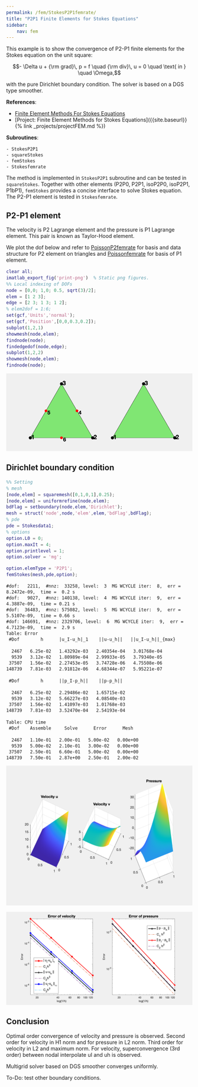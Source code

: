```yaml
---
permalink: /fem/StokesP2P1femrate/
title: "P2P1 Finite Elements for Stokes Equations"
sidebar:
    nav: fem
---
```


This example is to show the convergence of P2-P1 finite elements for the Stokes equation on the unit square:

$$- \Delta u + {\rm grad}\, p  = f \quad {\rm div}\, u    = 0  \quad  \text{ in } \quad \Omega,$$

with the pure Dirichlet boundary condition. The solver is based on a DGS type smoother. 

**References**:
- [Finite Element Methods For Stokes Equations](http://www.math.uci.edu/~chenlong/226/FEMStokes.pdf)
- [Project: Finite Element Methods for Stokes Equations]({{site.baseurl}}{% link _projects/projectFEM.md %})

**Subroutines**:

    - StokesP2P1
    - squareStokes
    - femStokes
    - Stokesfemrate
    
The method is implemented in `StokesP2P1` subroutine and can be tested in `squareStokes`. Together with other elements (P2P0, P2P1, isoP2P0, isoP2P1, P1bP1), `femStokes` provides a concise interface to solve Stokes equation. The P2-P1 element is tested in `Stokesfemrate`.

## P2-P1 element

The velocity is P2 Lagrange element and the pressure is P1 Lagrange element. This pair is known as Taylor-Hood element. 

We plot the dof below and refer to [PoissonP2femrate](PoissonP2femrate.md) for basis and data structure for P2 element on triangles and [Poissonfemrate](Poissonfemrate.md) for basis of P1 element.


```matlab
clear all;
imatlab_export_fig('print-png')  % Static png figures.
%% Local indexing of DOFs
node = [0,0; 1,0; 0.5, sqrt(3)/2];
elem = [1 2 3];
edge = [2 3; 1 3; 1 2];
% elem2dof = 1:6;
set(gcf,'Units','normal'); 
set(gcf,'Position',[0,0,0.3,0.2]);
subplot(1,2,1)
showmesh(node,elem);
findnode(node);
findedgedof(node,edge);
subplot(1,2,2)
showmesh(node,elem);
findnode(node);
```


    
![png](StokesP2P1femrate_files/StokesP2P1femrate_3_0.png)
    


## Dirichlet boundary condition


```matlab
%% Setting
% mesh
[node,elem] = squaremesh([0,1,0,1],0.25);
[node,elem] = uniformrefine(node,elem);
bdFlag = setboundary(node,elem,'Dirichlet');
mesh = struct('node',node,'elem',elem,'bdFlag',bdFlag);
% pde
pde = Stokesdata1; 
% options
option.L0 = 0;
option.maxIt = 4;
option.printlevel = 1;
option.solver = 'mg';
```


```matlab
option.elemType = 'P2P1';
femStokes(mesh,pde,option);
```

    #dof:   2211,  #nnz:  33258, level:  3  MG WCYCLE iter:  8,  err = 8.2472e-09,  time =  0.2 s
    #dof:   9027,  #nnz: 140138, level:  4  MG WCYCLE iter:  9,  err = 4.3887e-09,  time = 0.21 s
    #dof:  36483,  #nnz: 575082, level:  5  MG WCYCLE iter:  9,  err = 5.5107e-09,  time = 0.66 s
    #dof: 146691,  #nnz: 2329706, level:  6  MG WCYCLE iter:  9,  err = 4.7123e-09,  time =  2.9 s
    Table: Error
     #Dof        h      |u_I-u_h|_1    ||u-u_h||   ||u_I-u_h||_{max}
    
      2467   6.25e-02   1.43292e-03   2.40354e-04   3.01768e-04
      9539   3.12e-02   1.80989e-04   2.99933e-05   3.79340e-05
     37507   1.56e-02   2.27453e-05   3.74728e-06   4.75508e-06
    148739   7.81e-03   2.91812e-06   4.68344e-07   5.95221e-07
    
     #Dof        h      ||p_I-p_h||    ||p-p_h||   
    
      2467   6.25e-02   2.29486e-02   1.65715e-02
      9539   3.12e-02   5.66227e-03   4.08540e-03
     37507   1.56e-02   1.41097e-03   1.01768e-03
    148739   7.81e-03   3.52470e-04   2.54193e-04
    
    Table: CPU time
     #Dof    Assemble     Solve      Error      Mesh    
    
      2467   1.10e-01   2.00e-01   5.00e-02   0.00e+00
      9539   5.00e-02   2.10e-01   3.00e-02   0.00e+00
     37507   2.50e-01   6.60e-01   5.00e-02   0.00e+00
    148739   7.50e-01   2.87e+00   2.50e-01   2.00e-02
    



    
![png](StokesP2P1femrate_files/StokesP2P1femrate_6_1.png)
    



    
![png](StokesP2P1femrate_files/StokesP2P1femrate_6_2.png)
    


## Conclusion

Optimal order convergence of velocity and pressure is observed. Second order for velocity in H1 norm and for pressure in L2 norm. Third order for velocity in L2 and maximum norm. For velocity, superconvergence (3rd order) between nodal interpolate uI and uh is observed.

Multigrid solver based on DGS smoother converges uniformly. 

To-Do: test other boundary conditions.

